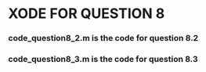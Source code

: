 # XODE FOR QUESTION 8
### code_question8_2.m is the code for question 8.2
### code_question8_3.m is the code for question 8.3
